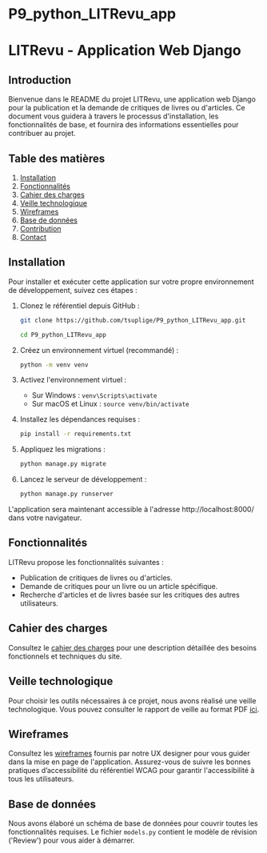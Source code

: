 # P9_python_LITRevu_app

# LITRevu - Application Web Django


## Introduction

Bienvenue dans le README du projet LITRevu, une application web Django pour la publication et la demande de critiques de livres ou d'articles. Ce document vous guidera à travers le processus d'installation, les fonctionnalités de base, et fournira des informations essentielles pour contribuer au projet.

## Table des matières

1. [Installation](#installation)
2. [Fonctionnalités](#fonctionnalités)
3. [Cahier des charges](#cahier-des-charges)
4. [Veille technologique](#veille-technologique)
5. [Wireframes](#wireframes)
6. [Base de données](#base-de-données)
7. [Contribution](#contribution)
8. [Contact](#contact)

## Installation

Pour installer et exécuter cette application sur votre propre environnement de développement, suivez ces étapes :



1. Clonez le référentiel depuis GitHub :
   ```bash
   git clone https://github.com/tsuplige/P9_python_LITRevu_app.git
   
   cd P9_python_LITRevu_app
   ```

2. Créez un environnement virtuel (recommandé) :
   ```bash
   python -m venv venv
   ```

3. Activez l'environnement virtuel :
   - Sur Windows : `venv\Scripts\activate`
   - Sur macOS et Linux : `source venv/bin/activate`

4. Installez les dépendances requises :
   ```bash
   pip install -r requirements.txt
   ```

5. Appliquez les migrations :
   ```bash
   python manage.py migrate
   ```

6. Lancez le serveur de développement :
   ```bash
   python manage.py runserver
   ```

L'application sera maintenant accessible à l'adresse http://localhost:8000/ dans votre navigateur.

## Fonctionnalités

LITRevu propose les fonctionnalités suivantes :

- Publication de critiques de livres ou d'articles.
- Demande de critiques pour un livre ou un article spécifique.
- Recherche d'articles et de livres basée sur les critiques des autres utilisateurs.

## Cahier des charges

Consultez le [cahier des charges](cahier-des-charges.pdf) pour une description détaillée des besoins fonctionnels et techniques du site.

## Veille technologique

Pour choisir les outils nécessaires à ce projet, nous avons réalisé une veille technologique. Vous pouvez consulter le rapport de veille au format PDF [ici](veille-technologique.pdf).

## Wireframes

Consultez les [wireframes](wireframes/) fournis par notre UX designer pour vous guider dans la mise en page de l'application. Assurez-vous de suivre les bonnes pratiques d’accessibilité du référentiel WCAG pour garantir l'accessibilité à tous les utilisateurs.

## Base de données

Nous avons élaboré un schéma de base de données pour couvrir toutes les fonctionnalités requises. Le fichier `models.py` contient le modèle de révision ('Review') pour vous aider à démarrer.

